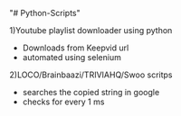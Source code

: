 "# Python-Scripts" 

1)Youtube playlist downloader using python
- Downloads from Keepvid url
- automated using selenium

2)LOCO/Brainbaazi/TRIVIAHQ/Swoo scritps
- searches the copied string in google
- checks for every 1 ms
